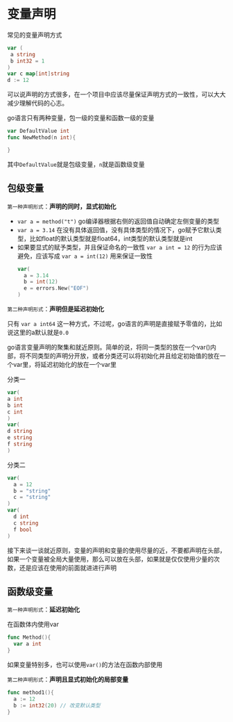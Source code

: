 # 变量声明
常见的变量声明方式
```go
var (
 a string
 b int32 = 1
)
var c map[int]string
d := 12
```
可以说声明的方式很多，在一个项目中应该尽量保证声明方式的一致性，可以大大减少理解代码的心志。

go语言只有两种变量，包一级的变量和函数一级的变量
```go
var DefaultValue int
func NewMethod(n int){

}
```
其中`DefaultValue`就是包级变量，`n`就是函数级变量

## 包级变量
`第一种声明形式`：**声明的同时，显式初始化**

- `var a = method("t")` go编译器根据右侧的返回值自动确定左侧变量的类型
- `var a = 3.14` 在没有具体返回值，没有具体类型的情况下，go赋予它默认类型，比如float的默认类型就是float64，int类型的默认类型就是int
- 如果要显式的赋予类型，并且保证命名的一致性 `var a int = 12` 的行为应该避免，应该写成 `var a = int(12)` 用来保证一致性
  ```go
  var(
    a = 3.14
    b = int(12)
    e = errors.New("EOF")
  )
  ```

`第二种声明形式`：**声明但是延迟初始化**

只有 `var a int64` 这一种方式，不过呢，go语言的声明是直接赋予零值的，比如说这里的a默认就是`0.0`

go语言变量声明的聚集和就近原则。简单的说，将同一类型的放在一个var()内部，将不同类型的声明分开放，或者分类还可以将初始化并且给定初始值的放在一个var里，将延迟初始化的放在一个var里

分类一

```go
var(
a int
b int
c int
)
var(
d string
e string
f string
)
```

分类二

```go
var(
  a = 12
  b = "string"
  c = "string"
)
var(
  d int
  c string
  f bool
)
```
接下来谈一谈就近原则，变量的声明和变量的使用尽量的近，不要都声明在头部，如果一个变量被全局大量使用，那么可以放在头部，如果就是仅仅使用少量的次数，还是应该在使用的前面就进进行声明

## 函数级变量
`第一种声明形式`：**延迟初始化**

在函数体内使用var

```go
func Method(){
  var a int
}
```
如果变量特别多，也可以使用`var()`的方法在函数内部使用

`第二种声明形式`：**声明且显式初始化的局部变量**

```go
func method1(){
  a := 12
  b := int32(20) // 改变默认类型
}
```




